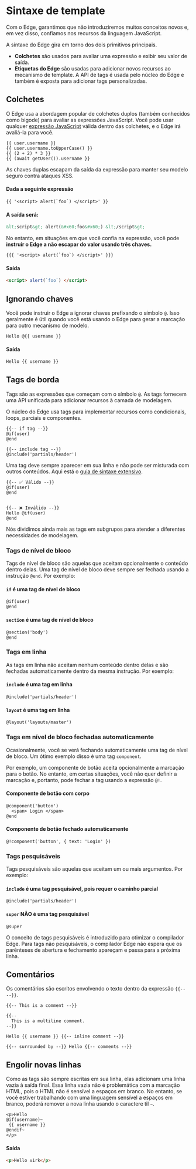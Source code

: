 # Sintaxe de template

Com o Edge, garantimos que não introduziremos muitos conceitos novos e, em vez disso, confiamos nos recursos da linguagem JavaScript.

A sintaxe do Edge gira em torno dos dois primitivos principais.

- **Colchetes** são usados ​​para avaliar uma expressão e exibir seu valor de saída.
- **Etiquetas do Edge** são usadas para adicionar novos recursos ao mecanismo de template. A API de tags é usada pelo núcleo do Edge e também é exposta para adicionar tags personalizadas.

## Colchetes

O Edge usa a abordagem popular de colchetes duplos (também conhecidos como bigode) para avaliar as expressões JavaScript. Você pode usar qualquer [expressão JavaScript](https://developer.mozilla.org/en-US/docs/Web/JavaScript/Guide/Expressions_and_Operators#expressions) válida dentro das colchetes, e o Edge irá avaliá-la para você.

```edge
{{ user.username }}
{{ user.username.toUpperCase() }}
{{ (2 + 2) * 3 }}
{{ (await getUser()).username }}
```

As chaves duplas escapam da saída da expressão para manter seu modelo seguro contra ataques XSS.

#### Dada a seguinte expressão

```edge
{{ '<script> alert(`foo`) </script>' }}
```

#### A saída será:

```html
&lt;script&gt; alert(&#x60;foo&#x60;) &lt;/script&gt;
```

No entanto, em situações em que você confia na expressão, você pode **instruir o Edge a não escapar do valor usando três chaves.**

```edge
{{{ '<script> alert(`foo`) </script>' }}}
```

#### Saída

```html
<script> alert(`foo`) </script>
```

## Ignorando chaves

Você pode instruir o Edge a ignorar chaves prefixando o símbolo `@`. Isso geralmente é útil quando você está usando o Edge para gerar a marcação para outro mecanismo de modelo.

```edge
Hello @{{ username }}
```

#### Saída

```html
Hello {{ username }}
```

## Tags de borda

Tags são as expressões que começam com o símbolo `@`. As tags fornecem uma API unificada para adicionar recursos à camada de modelagem.

O núcleo do Edge usa tags para implementar recursos como condicionais, loops, parciais e componentes.

```edge
{{-- if tag --}}
@if(user)
@end

{{-- include tag --}}
@include('partials/header')
```

Uma tag deve sempre aparecer em sua linha e não pode ser misturada com outros conteúdos. Aqui está o [guia de sintaxe extensivo](https://github.com/edge-js/syntax).

```edge
{{-- ✅ Válido --}}
@if(user)
@end


{{-- ❌ Inválido --}}
Hello @if(user)
@end
```

Nós dividimos ainda mais as tags em subgrupos para atender a diferentes necessidades de modelagem.

### Tags de nível de bloco

Tags de nível de bloco são aquelas que aceitam opcionalmente o conteúdo dentro delas. Uma tag de nível de bloco deve sempre ser fechada usando a instrução `@end`. Por exemplo:

#### `if` é uma tag de nível de bloco

```edge
@if(user)
@end
```

#### `section` é uma tag de nível de bloco

```edge
@section('body')
@end
```

### Tags em linha

As tags em linha não aceitam nenhum conteúdo dentro delas e são fechadas automaticamente dentro da mesma instrução. Por exemplo:

#### `include` é uma tag em linha

```edge
@include('partials/header')
```

#### `layout` é uma tag em linha

```edge
@layout('layouts/master')
```

### Tags em nível de bloco fechadas automaticamente

Ocasionalmente, você se verá fechando automaticamente uma tag de nível de bloco. Um ótimo exemplo disso é uma tag `component`.

Por exemplo, um componente de botão aceita opcionalmente a marcação para o botão. No entanto, em certas situações, você não quer definir a marcação e, portanto, pode fechar a tag usando a expressão `@!`.

#### Componente de botão com corpo

```edge
@component('button')
  <span> Login </span>
@end
```

#### Componente de botão fechado automaticamente

```edge
@!component('button', { text: 'Login' })
```

### Tags pesquisáveis

Tags pesquisáveis ​​são aquelas que aceitam um ou mais argumentos. Por exemplo:

#### `include` é uma tag pesquisável, pois requer o caminho parcial

```edge
@include('partials/header')
```

#### `super` NÃO é uma tag pesquisável

```edge
@super
```

O conceito de tags pesquisáveis ​​é introduzido para otimizar o compilador Edge. Para tags não pesquisáveis, o compilador Edge não espera que os parênteses de abertura e fechamento apareçam e passa para a próxima linha.

## Comentários

Os comentários são escritos envolvendo o texto dentro da expressão <span v-pre>`{{-- --}}`</span>.

```edge
{{-- This is a comment --}}

{{--
  This is a multiline comment.
--}}

Hello {{ username }} {{-- inline comment --}}

{{-- surrounded by --}} Hello {{-- comments --}}
```

## Engolir novas linhas

Como as tags são sempre escritas em sua linha, elas adicionam uma linha vazia à saída final. Essa linha vazia não é problemática com a marcação HTML, pois o HTML não é sensível a espaços em branco. No entanto, se você estiver trabalhando com uma linguagem sensível a espaços em branco, poderá remover a nova linha usando o caractere til `~`.

```edge
<p>Hello
@if(username)~
 {{ username }}
@endif~
</p>
```

#### Saída

```html
<p>Hello virk</p>
```
